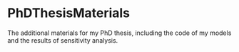 # PhDThesisMaterials
The additional materials for my PhD thesis, including the code of my models and the results of sensitivity analysis.
